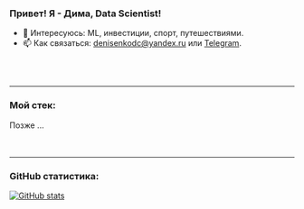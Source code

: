 ### Привет! Я - Дима, Data Scientist!

- 👀 Интересуюсь: ML, инвестиции, спорт, путешествиями.
- 📫 Как связаться: denisenkodc@yandex.ru или [Telegram](https://t.me/denisenko_ds).

<br/>
<br/>

---
### Мой стек:

Позже ...
<br/>
<br/>
<br/>



---
### GitHub cтатистика:
[![ GitHub stats](https://github-readme-stats.vercel.app/api?username=DenisenkoDS&hide=issues&count_private=true&show_icons=true&theme=nightowl)](https://github.com/DenisenkoDS)

<!---
juljuliks/juljuliks is a ✨ special ✨ repository because its `README.md` (this file) appears on your GitHub profile.
You can click the Preview link to take a look at your changes.
--->
